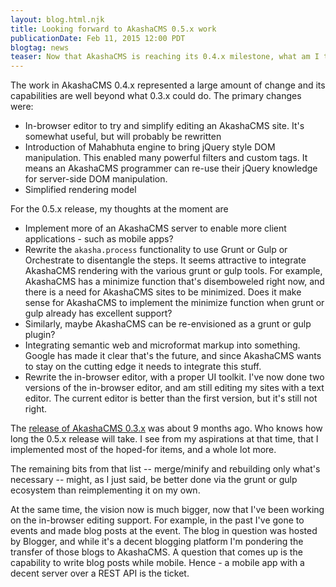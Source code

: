 ```yaml
---
layout: blog.html.njk
title: Looking forward to AkashaCMS 0.5.x work
publicationDate: Feb 11, 2015 12:00 PDT
blogtag: news
teaser: Now that AkashaCMS is reaching its 0.4.x milestone, what am I thinking of for the 0.5.x release
---
```


The work in AkashaCMS 0.4.x represented a large amount of change and its capabilities are well beyond what 0.3.x could do.  The primary changes were:

* In-browser editor to try and simplify editing an AkashaCMS site.  It's somewhat useful, but will probably be rewritten
* Introduction of Mahabhuta engine to bring jQuery style DOM manipulation.  This enabled many powerful filters and custom tags.  It means an AkashaCMS programmer can re-use their jQuery knowledge for server-side DOM manipulation.
* Simplified rendering model

For the 0.5.x release, my thoughts at the moment are

* Implement more of an AkashaCMS server to enable more client applications - such as mobile apps?
* Rewrite the `akasha.process` functionality to use Grunt or Gulp or Orchestrate to disentangle the steps.  It seems attractive to integrate AkashaCMS rendering with the various grunt or gulp tools.  For example, AkashaCMS has a minimize function that's disemboweled right now, and there is a need for AkashaCMS sites to be minimized.  Does it make sense for AkashaCMS to implement the minimize function when grunt or gulp already has excellent support?
* Similarly, maybe AkashaCMS can be re-envisioned as a grunt or gulp plugin?
* Integrating semantic web and microformat markup into something.  Google has made it clear that's the future, and since AkashaCMS wants to stay on the cutting edge it needs to integrate this stuff.
* Rewrite the in-browser editor, with a proper UI toolkit.  I've now done two versions of the in-browser editor, and am still editing my sites with a text editor.  The current editor is better than the first version, but it's still not right.

The [release of AkashaCMS 0.3.x](http://davidherron.com/blog/2014-04-26/akashacms-v030-released-major-rearchitecting-plugins-improvements-much-more-planned) was about 9 months ago.  Who knows how long the 0.5.x release will take.  I see from my aspirations at that time, that I implemented most of the hoped-for items, and a whole lot more.

The remaining bits from that list -- merge/minify and rebuilding only what's necessary -- might, as I just said, be better done via the grunt or gulp ecosystem than reimplementing it on my own.

At the same time, the vision now is much bigger, now that I've been working on the in-browser editing support.  For example, in the past I've gone to events and made blog posts at the event.  The blog in question was hosted by Blogger, and while it's a decent blogging platform I'm pondering the transfer of those blogs to AkashaCMS.  A question that comes up is the capability to write blog posts while mobile.  Hence - a mobile app with a decent server over a REST API is the ticket.

